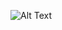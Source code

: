 ![Alt Text](https://psv4.userapi.com/c856224/u186231738/docs/d16/7039dd6a92e8/db.gif?extra=cuIN-IA-x44X8JL9_Og-JIp5MD1Pwf9OpQQGQlUejZb3_YrmFxeDiph7cKNEWR0go85HVa3wvzuU9fEd1KIIWUD6QiuV_focsFEaLsPkkSzwcsQ7KsRY0nvgpop1aPZtSy1u4PZAqHPwbg28DfxaOQ)
